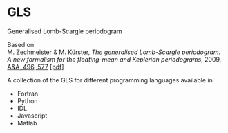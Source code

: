 # GLS
Generalised Lomb-Scargle periodogram

Based on<br>
M. Zechmeister & M. Kürster, *The generalised Lomb-Scargle periodogram. A new formalism for the floating-mean and Keplerian periodograms*, 2009, [A&A, 496, 577](http://adsabs.harvard.edu/abs/2009A%26A...496..577Z) [[pdf](https://arxiv.org/pdf/0901.2573)]

A collection of the GLS for different programming languages available in

* Fortran
* Python
* IDL
* Javascript
* Matlab

